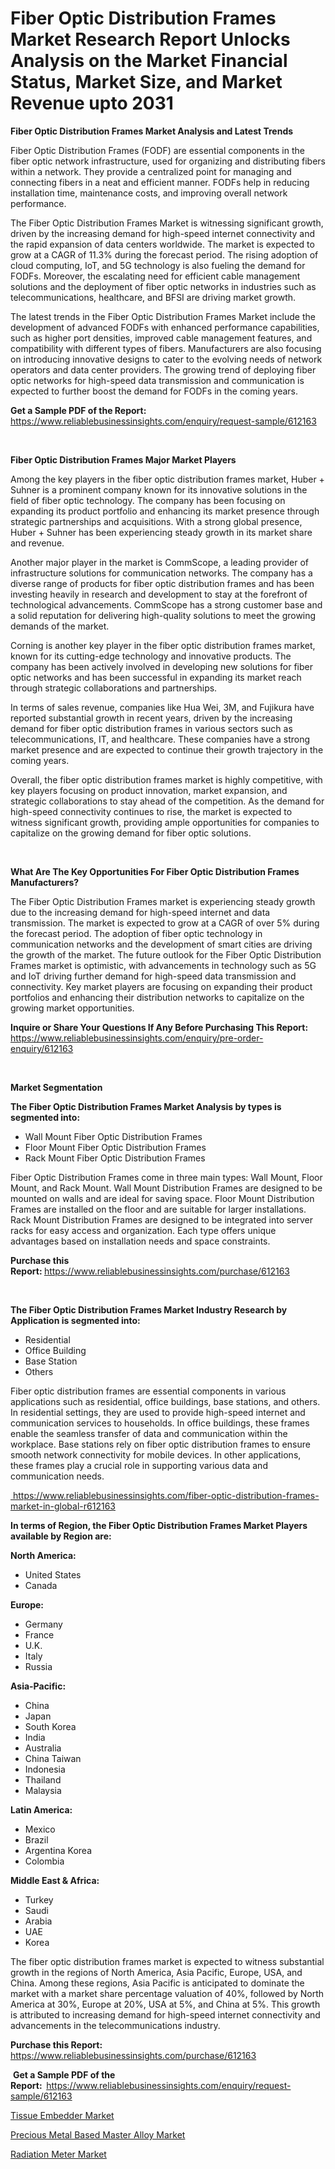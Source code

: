 <p><h1>Fiber Optic Distribution Frames Market Research Report Unlocks Analysis on the Market Financial Status, Market Size, and Market Revenue upto 2031</h1></p><p><strong>Fiber Optic Distribution Frames Market Analysis and Latest Trends</strong></p>
<p><p>Fiber Optic Distribution Frames (FODF) are essential components in the fiber optic network infrastructure, used for organizing and distributing fibers within a network. They provide a centralized point for managing and connecting fibers in a neat and efficient manner. FODFs help in reducing installation time, maintenance costs, and improving overall network performance.</p><p>The Fiber Optic Distribution Frames Market is witnessing significant growth, driven by the increasing demand for high-speed internet connectivity and the rapid expansion of data centers worldwide. The market is expected to grow at a CAGR of 11.3% during the forecast period. The rising adoption of cloud computing, IoT, and 5G technology is also fueling the demand for FODFs. Moreover, the escalating need for efficient cable management solutions and the deployment of fiber optic networks in industries such as telecommunications, healthcare, and BFSI are driving market growth.</p><p>The latest trends in the Fiber Optic Distribution Frames Market include the development of advanced FODFs with enhanced performance capabilities, such as higher port densities, improved cable management features, and compatibility with different types of fibers. Manufacturers are also focusing on introducing innovative designs to cater to the evolving needs of network operators and data center providers. The growing trend of deploying fiber optic networks for high-speed data transmission and communication is expected to further boost the demand for FODFs in the coming years.</p></p>
<p><strong>Get a Sample PDF of the Report:&nbsp;</strong> <a href="https://www.reliablebusinessinsights.com/enquiry/request-sample/612163">https://www.reliablebusinessinsights.com/enquiry/request-sample/612163</a></p>
<p>&nbsp;</p>
<p><strong>Fiber Optic Distribution Frames Major Market Players</strong></p>
<p><p>Among the key players in the fiber optic distribution frames market, Huber + Suhner is a prominent company known for its innovative solutions in the field of fiber optic technology. The company has been focusing on expanding its product portfolio and enhancing its market presence through strategic partnerships and acquisitions. With a strong global presence, Huber + Suhner has been experiencing steady growth in its market share and revenue.</p><p>Another major player in the market is CommScope, a leading provider of infrastructure solutions for communication networks. The company has a diverse range of products for fiber optic distribution frames and has been investing heavily in research and development to stay at the forefront of technological advancements. CommScope has a strong customer base and a solid reputation for delivering high-quality solutions to meet the growing demands of the market.</p><p>Corning is another key player in the fiber optic distribution frames market, known for its cutting-edge technology and innovative products. The company has been actively involved in developing new solutions for fiber optic networks and has been successful in expanding its market reach through strategic collaborations and partnerships.</p><p>In terms of sales revenue, companies like Hua Wei, 3M, and Fujikura have reported substantial growth in recent years, driven by the increasing demand for fiber optic distribution frames in various sectors such as telecommunications, IT, and healthcare. These companies have a strong market presence and are expected to continue their growth trajectory in the coming years.</p><p>Overall, the fiber optic distribution frames market is highly competitive, with key players focusing on product innovation, market expansion, and strategic collaborations to stay ahead of the competition. As the demand for high-speed connectivity continues to rise, the market is expected to witness significant growth, providing ample opportunities for companies to capitalize on the growing demand for fiber optic solutions.</p></p>
<p>&nbsp;</p>
<p><strong>What Are The Key Opportunities For Fiber Optic Distribution Frames Manufacturers?</strong></p>
<p><p>The Fiber Optic Distribution Frames market is experiencing steady growth due to the increasing demand for high-speed internet and data transmission. The market is expected to grow at a CAGR of over 5% during the forecast period. The adoption of fiber optic technology in communication networks and the development of smart cities are driving the growth of the market. The future outlook for the Fiber Optic Distribution Frames market is optimistic, with advancements in technology such as 5G and IoT driving further demand for high-speed data transmission and connectivity. Key market players are focusing on expanding their product portfolios and enhancing their distribution networks to capitalize on the growing market opportunities.</p></p>
<p><strong>Inquire or Share Your Questions If Any Before Purchasing This Report:</strong> <a href="https://www.reliablebusinessinsights.com/enquiry/pre-order-enquiry/612163">https://www.reliablebusinessinsights.com/enquiry/pre-order-enquiry/612163</a></p>
<p>&nbsp;</p>
<p><strong>Market Segmentation</strong></p>
<p><strong>The Fiber Optic Distribution Frames Market Analysis by types is segmented into:</strong></p>
<p><ul><li>Wall Mount Fiber Optic Distribution Frames</li><li>Floor Mount Fiber Optic Distribution Frames</li><li>Rack Mount Fiber Optic Distribution Frames</li></ul></p>
<p><p>Fiber Optic Distribution Frames come in three main types: Wall Mount, Floor Mount, and Rack Mount. Wall Mount Distribution Frames are designed to be mounted on walls and are ideal for saving space. Floor Mount Distribution Frames are installed on the floor and are suitable for larger installations. Rack Mount Distribution Frames are designed to be integrated into server racks for easy access and organization. Each type offers unique advantages based on installation needs and space constraints.</p></p>
<p><strong>Purchase this Report:&nbsp;</strong><a href="https://www.reliablebusinessinsights.com/purchase/612163">https://www.reliablebusinessinsights.com/purchase/612163</a></p>
<p>&nbsp;</p>
<p><strong>The Fiber Optic Distribution Frames Market Industry Research by Application is segmented into:</strong></p>
<p><ul><li>Residential</li><li>Office Building</li><li>Base Station</li><li>Others</li></ul></p>
<p><p>Fiber optic distribution frames are essential components in various applications such as residential, office buildings, base stations, and others. In residential settings, they are used to provide high-speed internet and communication services to households. In office buildings, these frames enable the seamless transfer of data and communication within the workplace. Base stations rely on fiber optic distribution frames to ensure smooth network connectivity for mobile devices. In other applications, these frames play a crucial role in supporting various data and communication needs.</p></p>
<p><a href="https://www.reliablebusinessinsights.com/fiber-optic-distribution-frames-market-in-global-r612163">&nbsp;https://www.reliablebusinessinsights.com/fiber-optic-distribution-frames-market-in-global-r612163</a></p>
<p><strong>In terms of Region, the Fiber Optic Distribution Frames Market Players available by Region are:</strong></p>
<p>
    <p> <strong> North America: </strong>
        <ul>
            <li>United States</li>
            <li>Canada</li>
        </ul>
        </p> 
    <p> <strong> Europe: </strong>
        <ul>
            <li>Germany</li>
            <li>France</li>
            <li>U.K.</li>
            <li>Italy</li>
            <li>Russia</li>
        </ul>
        </p> 
    <p> <strong> Asia-Pacific: </strong>
        <ul>
            <li>China</li>
            <li>Japan</li>
            <li>South Korea</li>
            <li>India</li>
            <li>Australia</li>
            <li>China Taiwan</li>
            <li>Indonesia</li>
            <li>Thailand</li>
            <li>Malaysia</li>
        </ul>
        </p> 
    <p> <strong> Latin America: </strong>
        <ul>
            <li>Mexico</li>
            <li>Brazil</li>
            <li>Argentina Korea</li>
            <li>Colombia</li>
        </ul>
        </p> 
    <p> <strong> Middle East & Africa: </strong>
        <ul>
            <li>Turkey</li>
            <li>Saudi</li>
            <li>Arabia</li>
            <li>UAE</li>
            <li>Korea</li>
        </ul>
    </p>
    </p>
<p><p>The fiber optic distribution frames market is expected to witness substantial growth in the regions of North America, Asia Pacific, Europe, USA, and China. Among these regions, Asia Pacific is anticipated to dominate the market with a market share percentage valuation of 40%, followed by North America at 30%, Europe at 20%, USA at 5%, and China at 5%. This growth is attributed to increasing demand for high-speed internet connectivity and advancements in the telecommunications industry.</p></p>
<p><strong>Purchase this Report: </strong><a href="https://www.reliablebusinessinsights.com/purchase/612163">https://www.reliablebusinessinsights.com/purchase/612163</a></p>
<p>&nbsp;<strong>Get a Sample PDF of the Report:&nbsp;&nbsp;</strong><a href="https://www.reliablebusinessinsights.com/enquiry/request-sample/612163">https://www.reliablebusinessinsights.com/enquiry/request-sample/612163</a></p>
<p><strong></strong></p>
<p><p><a href="https://github.com/YashRP12/Market-Research-Report-List-5/blob/main/tissue-embedder-market.md">Tissue Embedder Market</a></p><p><a href="https://github.com/abigailsutherland7889/Market-Research-Report-List-1/blob/main/precious-metal-based-master-alloy-market.md">Precious Metal Based Master Alloy Market</a></p><p><a href="https://github.com/khayangel/Market-Research-Report-List-4/blob/main/radiation-meter-market.md">Radiation Meter Market</a></p></p>